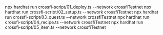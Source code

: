 npx hardhat run crossfi-script/01_deploy.ts --network crossfiTestnet
npx hardhat run crossfi-script/02_setup.ts --network crossfiTestnet
npx hardhat run crossfi-script/03_quest.ts --network crossfiTestnet
npx hardhat run crossfi-script/04_recipe.ts --network crossfiTestnet
npx hardhat run crossfi-script/05_item.ts --network crossfiTestnet